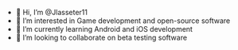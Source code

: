 - 👋 Hi, I’m @Jlasseter11
- 👀 I’m interested in Game development and open-source software
- 🌱 I’m currently learning Android and iOS development
- 💞️ I’m looking to collaborate on beta testing software

<!---
Jlasseter11/Jlasseter11 is a ✨ special ✨ repository because its `README.md` (this file) appears on your GitHub profile.
You can click the Preview link to take a look at your changes.
--->
